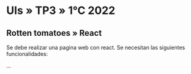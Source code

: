 # UIs » TP3 » 1°C 2022

## Rotten tomatoes » React

Se debe realizar una pagina web con react.
Se necesitan las siguientes funcionalidades:

...